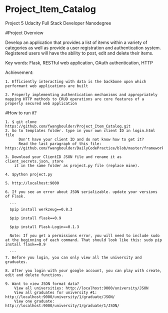 # Project_Item_Catalog
Project 5 Udacity Full Stack Developer Nanodegree

#Project Overview

Develop an application that provides a list of items within a variety of
categories as well as provide a user registration and authentication system.
Registered users will have the ability to post, edit and delete their items.

Key words: Flask, RESTful web application, OAuth authentication, HTTP

Achievement:

    1. Efficiently interacting with data is the backbone upon which performant web applications are built

    2. Properly implementing authentication mechanisms and appropriately mapping HTTP methods to CRUD operations are core features of a properly secured web application
#How to run it?

    1. $ git clone https://github.com/fwangboulder/Project_Item_Catalog.git
    2. Go to templates folder. type in your own client ID in login.html file
          Don't have your client ID and do not know how to get it?
          Read the last paragraph of this file: https://github.com/fwangboulder/DailyCodePractice/blob/master/framework/AuthenticationAuthorization/README.md

    3. Download your ClientID JSON file and rename it as client_secrets.json, store
        it in the same folder as project.py file (replace mine).

    4. $python project.py

    5. http://localhost:9000

    6. If you see an error about JSON serializable. update your versions of Flask.

      ```
      $pip install werkzeug==0.8.3

      $pip install flask==0.9

      $pip install Flask-Login==0.1.3

      Note: If you get a permissions error, you will need to include sudo at the beginning of each command. That should look like this: sudo pip install flask==0.9

      ```
    7. Before you login, you can only view all the university and graduates.

    8. After you login with your google account, you can play with create, edit and delete functions.

    9. Want to view JSON format data?
        View all universities: http://localhost:9000/university/JSON
        View all graduates for university #1: http://localhost:9000/university/1/graduate/JSON/
        View one graduate: http://localhost:9000/university/1/graduate/1/JSON/
